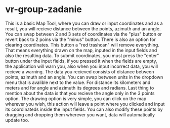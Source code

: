 # vr-group-zadanie

This is a basic Map Tool, where you can draw or input coordinates and as a result, you will recieve distance between the points, azimuth and an angle. 
You can swap between 2 and 3 sets of coordinates via the "plus" button or revert back to 2 poins via the "minus" button.
There is also an option for clearing coordinates. This button a "red trashcan" will remove everything. That means everything drawn on the map, inputed in the input fields and also the resulting data.
To submit coordinates, you must press the "enter" button under the input fields, if you pressed it when the fields are empty, the application will warn you, also when you input incorrect data, you will recieve a warning.
The data you recieved consists of distance between points, azimuth and an angle. You can swap between units in the dropdown menu that is avalible next to the value. For distance its kilometers and meters and for angle and azimuth its degrees and radians. Last thing to mention about the data is that you recieve the angle only in the 3 points option.
The drawing option is very simple, you can click on the map wherever you wish, this action will leave a point where you clicked and input its coordinateds inside the input fields.
You can also modify these points by dragging and dropping them wherever you want, data will automatically update too.
